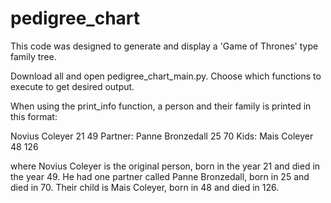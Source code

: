 # pedigree_chart
This code was designed to generate and display a 'Game of Thrones' type family tree.

Download all and open pedigree_chart_main.py. Choose which functions to execute to get desired output. 

When using the print_info function, a person and their family is printed in this format: 

Novius Coleyer 21 49
 Partner: Panne Bronzedall 25 70
 Kids:
  Mais Coleyer 48 126

where Novius Coleyer is the original person, born in the year 21 and died in the year 49. He had one partner called Panne Bronzedall, born in 25 and died in 70. Their child is Mais Coleyer, born in 48 and died in 126.

